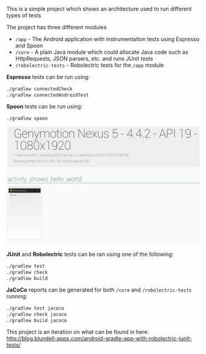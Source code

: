 This is a simple project which shows an architecture used to run different types of tests

The project has three different modules

* `/app` - The Android application with instrumentation tests using Espresso and Spoon
* `/core` - A plain Java module which could allocate Java code such as HttpRequests, JSON parsers, etc. and runs JUnit tests
* `/robolectric-tests` - Robolectric tests for the `/app` module

**Espresso** tests can be run using:

```
./gradlew connectedCheck
./gradlew connectedAndroidTest
```

**Spoon** tests can be run using:

```
./gradlew spoon
```
![Alt text](/spoon.png?raw=true "Spoon example")

**JUnit** and **Robolectric** tests can be ran using one of the following:

```
./gradlew test
./gradlew check
./gradlew build
```

**JaCoCo** reports can be generated for both `/core` and `/robolectric-tests` running:

```
./gradlew test jacoco
./gradlew check jacoco
./gradlew build jacoco
```

This project is an iteration on what can be found in here: http://blog.blundell-apps.com/android-gradle-app-with-robolectric-junit-tests/
